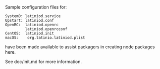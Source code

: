 Sample configuration files for:
```
SystemD: latiniod.service
Upstart: latiniod.conf
OpenRC:  latiniod.openrc
         latiniod.openrcconf
CentOS:  latiniod.init
macOS:    org.latinio.latiniod.plist
```
have been made available to assist packagers in creating node packages here.

See doc/init.md for more information.
